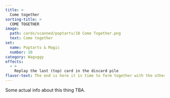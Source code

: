 ```yaml
---
title: >
  Come together
sorting-title: >
  COME TOGETHER
image: 
  path: cards/scanned/poptarts/10 Come Together.png
  text: Come together
set:
  name: Poptarts & Magic
  number: 10
category: Waguggy
effects: 
  - >
    Replay the last (top) card in the discard pile
flavor-text: The end is here it is time to form together with the other Sauron pieces.
---
```

Some actual info about this thing TBA.

